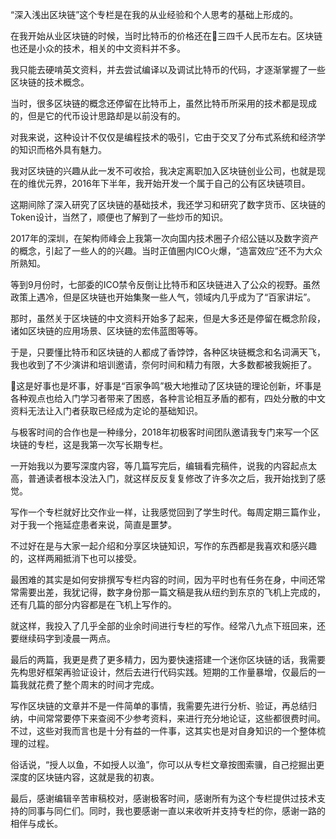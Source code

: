 “深入浅出区块链”这个专栏是在我的从业经验和个人思考的基础上形成的。

在我开始从业区块链的时候，当时比特币的价格还在三四千人民币左右。区块链也还是小众的技术，相关的中文资料并不多。

我只能去硬啃英文资料，并去尝试编译以及调试比特币的代码，才逐渐掌握了一些区块链的技术概念。

当时，很多区块链的概念还停留在比特币上，虽然比特币所采用的技术都是现成的，但是它的代币设计思路却是以前没有的。

对我来说，这种设计不仅仅是编程技术的吸引，它由于交叉了分布式系统和经济学的知识而格外具有魅力。

我对区块链的兴趣从此一发不可收拾，我决定离职加入区块链创业公司，也就是现在的维优元界，2016年下半年，我开始开发一个属于自己的公有区块链项目。

这期间除了深入研究了区块链的基础技术，我还学习和研究了数字货币、区块链的Token设计，当然了，顺便也了解到了一些炒币的知识。

2017年的深圳，在架构师峰会上我第一次向国内技术圈子介绍公链以及数字资产的概念，引起了一些人的的兴趣。当时正值圈内ICO火爆，“造富效应”还不为大众所熟知。

等到9月份时，七部委的ICO禁令反倒让比特币和区块链进入了公众的视野。虽然政策上遇冷，但是区块链也开始集聚一些人气，领域内几乎成为了“百家讲坛”。

那时，虽然关于区块链的中文资料开始多了起来，但是大多还是停留在概念阶段，诸如区块链的应用场景、区块链的宏伟蓝图等等。

于是，只要懂比特币和区块链的人都成了香饽饽，各种区块链概念和名词满天飞，我也收到了不少演讲和培训邀请，奈何时间和精力有限，大多数都被我婉拒了。

这是好事也是坏事，好事是“百家争鸣”极大地推动了区块链的理论创新，坏事是各种观点也给入门学习者带来了困惑，各种言论相互矛盾的都有，四处分散的中文资料无法让入门者获取已经成为定论的基础知识。

与极客时间的合作也是一种缘分，2018年初极客时间团队邀请我专门来写一个区块链的专栏，这是我第一次写长期专栏。

一开始我以为要写深度内容，等几篇写完后，编辑看完稿件，说我的内容起点太高，普通读者根本没法入门，就这样反反复复修改了许多次之后，我开始找到了感觉。

写作一个专栏就好比交作业一样，让我感觉回到了学生时代。每周定期三篇作业，对于我一个拖延症患者来说，简直是噩梦。

不过好在是与大家一起介绍和分享区块链知识，写作的东西都是我喜欢和感兴趣的，这样两厢抵消下也可以接受。

最困难的其实是如何安排撰写专栏内容的时间，因为平时也有任务在身，中间还常常需要出差，我犹记得，数字身份那一篇文稿是我从纽约到东京的飞机上完成的，还有几篇的部分内容都是在飞机上写作的。

就这样，我投入了几乎全部的业余时间进行专栏的写作。经常八九点下班回来，还要继续码字到凌晨一两点。

最后的两篇，我更是费了更多精力，因为要快速搭建一个迷你区块链的话，我需要先构思好框架再验证设计，然后去进行代码实践。短期的工作量暴增，仅最后的一篇我就花费了整个周末的时间才完成。

写作区块链的文章并不是一件简单的事情，我需要先进行分析、验证，再总结归纳，中间常常要停下来查阅不少参考资料，来进行充分地论证，这些都很费时间。不过，这些对我而言也是十分有益的一件事，这其实也是对自身知识的一个整体梳理的过程。

俗话说，“授人以鱼，不如授人以渔”，你可以从专栏文章按图索骥，自己挖掘出更深度的区块链内容，这就是我的初衷。

最后，感谢编辑辛苦审稿校对，感谢极客时间，感谢所有为这个专栏提供过技术支持的同事与同仁们。同时，我也要感谢一直以来收听并支持专栏的你，感谢一路的相伴与成长。